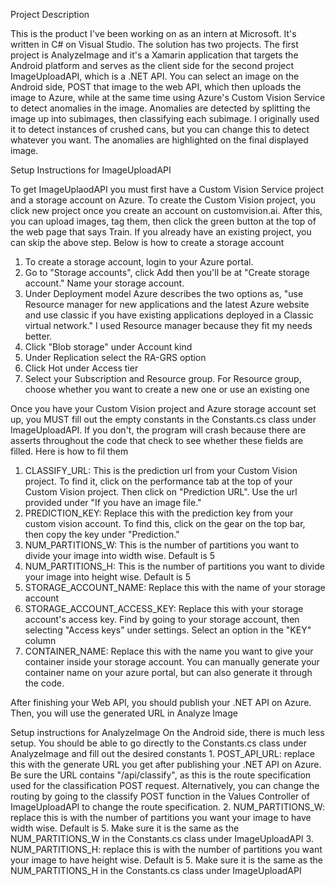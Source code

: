 Project Description

  This is the product I've been working on as an intern at Microsoft. It's written in C# on Visual Studio. The solution has two projects. The first project is AnalyzeImage and it's a Xamarin application that targets the Android platform and serves as the client side for the second project ImageUploadAPI, which is a .NET API. You can select an image on the Android side, POST that image to the web API, which then uploads the image to Azure, while at the same time using Azure's Custom Vision Service to detect anomalies in the image. Anomalies are detected by splitting the image up into subimages, then classifying each subimage. I originally used it to detect instances of crushed cans, but you can change this to detect whatever you want. The anomalies are highlighted on the final displayed image. 


Setup Instructions for ImageUploadAPI

  To get ImageUplaodAPI you must first have a Custom Vision Service project and a storage account on Azure.
  To create the Custom Vision project, you click new project once you create an account on customvision.ai. After this, you can upload images, tag them, then click the green button at the top of the web page that says Train. If you already have an existing project, you can skip the above step. 
  Below is how to create a storage account
  1. To create a storage account, login to your Azure portal. 
  2. Go to "Storage accounts", click Add then you'll be at "Create storage account." Name your storage account. 
  3. Under Deployment model Azure describes the two options as, "use Resource manager for new applications and the latest Azure website and use classic if you have existing applications deployed in a Classic virtual network." I used Resource manager because they fit my needs better.
  4. Click "Blob storage" under Account kind
  5. Under Replication select the RA-GRS option
  6. Click Hot under Access tier
  7. Select your Subscription and Resource group. For Resource group, choose whether you want to create a new one or use an existing one
  
  Once you have your Custom Vision project and Azure storage account set up, you MUST fill out the empty constants in the Constants.cs class under ImageUploadAPI. If you don't, the program will crash because there are asserts throughout the code that check to see whether these fields are filled. Here is how to fil them
  1. CLASSIFY_URL: This is the prediction url from your Custom Vision project. To find it, click on the performance tab at the top of your Custom Vision project. Then click on "Prediction URL". Use the url provided under "If you have an image file."
  2. PREDICTION_KEY: Replace this with the prediction key from your custom vision account. To find this, click on the gear on the top bar, then copy the key under "Prediction."
  3. NUM_PARTITIONS_W: This is the number of partitions you want to divide your image into width wise. Default is 5
  4. NUM_PARTITIONS_H: This is the number of partitions you want to divide your image into height wise. Default is 5
  5. STORAGE_ACCOUNT_NAME: Replace this with the name of your storage account
  6. STORAGE_ACCOUNT_ACCESS_KEY: Replace this with your storage account's access key. Find by going to your storage account, then selecting "Access keys" under settings. Select an option in the "KEY" column
  7. CONTAINER_NAME: Replace this with the name you want to give your container inside your storage account. You can manually generate your container name on your azure portal, but can also generate it through the code. 
  
  After finishing your Web API, you should publish your .NET API on Azure. Then, you will use the generated URL in Analyze Image
  
  
  Setup instructions for AnalyzeImage
    On the Android side, there is much less setup. You should be able to go directly to the Constants.cs class under AnalyzeImage and fill out the desired constants
    1. POST_API_URL: replace this with the generate URL you get after publishing your .NET API on Azure. Be sure the URL contains "/api/classify", as this is the route specification used for the classification POST request. Alternatively, you can change the routing by going to the classify POST function in the Values Controller of ImageUploadAPI to change the route specification. 
    2. NUM_PARTITIONS_W: replace this is with the number of partitions you want your image to have width wise. Default is 5. Make sure it is the same as the NUM_PARTITIONS_W in the Constants.cs class under ImageUploadAPI
    3. NUM_PARTITIONS_H: replace this is with the number of partitions you want your image to have height wise. Default is 5. Make sure it is the same as the NUM_PARTITIONS_H in the Constants.cs class under ImageUploadAPI
  



